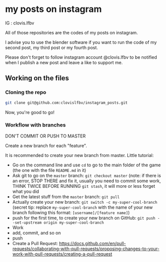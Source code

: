 # my posts on instagram

IG : clovis.lfbv

All of those repositories are the codes of my posts on instagram.

I advise you to use the blender software if you want to run the code of my 
second post, my third post or my fourth post.

Please don't forget to follow instagram account @clovis.lfbv to be notified 
when I publish a new post and leave a like to support me.

## Working on the files

### Cloning the repo

```sh
git clone git@github.com:clovislfbv/instagram_posts.git
```

Now, you're good to go!

### Workflow with branches

DON'T COMMIT OR PUSH TO MASTER

Create a new branch for each "feature".

It is recommended to create your new branch from master.
Little tutorial:
- Go on the command line and use `cd` to go to the main folder of the game (the one with the file `README.md` in it)
- Ask git to go on the `master` branch: `git checkout master` (note: if there is an error, STOP THERE and fix it, usually you need to commit some work, THINK TWICE BEFORE RUNNING `git stash`, it will more or less forget what you did
- Get the latest stuff from the `master` branch: `git pull`
- Actually create your new branch: `git switch -c my-super-cool-branch` (secret tip: replace `my-super-cool-branch` with the name of your new branch following this format: `[username]/[feature name]`)
- push for the first time, to create your new branch on GitHub: `git push --set-upstream origin my-super-cool-branch`
- Work
- add, commit, and so on
- push
- Create a Pull Request: https://docs.github.com/en/pull-requests/collaborating-with-pull-requests/proposing-changes-to-your-work-with-pull-requests/creating-a-pull-request

